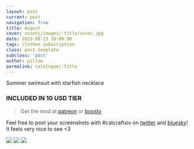 ```yaml
---
layout: post
current: post
navigation: True
title: August
cover: assets/images/:title/cover.jpg
date: 2023-08-23 10:00:00
tags: clothes subscription
class: post-template
subclass: 'post'
author: pillow
permalink: catalogue/:title
---
```


Summer swimsuit with starfish necklace

### INCLUDED IN 10 USD TIER

> Get the mod at [patreon](https://www.patreon.com/posts/88258786) or [boosty](https://boosty.to/miaumori/posts/0f9df241-05be-46dc-9dec-145e662897d7?share=post_link)

Feel free to post your screenshots with #catcraftxiv on [twitter](https://x.com/hashtag/catcraftxiv?src=hashtag_click) and [bluesky](https://bsky.app/hashtag/catcraftxiv)! It feels very nice to see <3

<img src="/assets/images/:title/ffxiv_dx11_2023-08-25_19-08-36.jpg"/>
<img src="/assets/images/:title/ffxiv_dx11_2023-08-25_19-04-11.jpg"/>
<img src="/assets/images/:title/cover.jpg"/>

